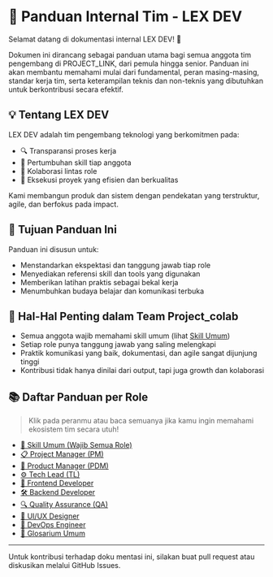 # 📘 Panduan Internal Tim - LEX DEV
 
Selamat datang di dokumentasi internal LEX DEV! 🎉

Dokumen ini dirancang sebagai panduan utama bagi semua anggota tim pengembang di PROJECT_LINK, dari pemula hingga senior. Panduan ini akan membantu memahami mulai dari fundamental, peran masing-masing, standar kerja tim, serta keterampilan teknis dan non-teknis yang dibutuhkan untuk berkontribusi secara efektif.

## 💡 Tentang LEX DEV
LEX DEV adalah tim pengembang teknologi yang berkomitmen pada:
- 🔍 Transparansi proses kerja
- 🧠 Pertumbuhan skill tiap anggota
- 🤝 Kolaborasi lintas role
- 🚀 Eksekusi proyek yang efisien dan berkualitas

Kami membangun produk dan sistem dengan pendekatan yang terstruktur, agile, dan berfokus pada impact.

## 🎯 Tujuan Panduan Ini
Panduan ini disusun untuk:
- Menstandarkan ekspektasi dan tanggung jawab tiap role
- Menyediakan referensi skill dan tools yang digunakan
- Memberikan latihan praktis sebagai bekal kerja
- Menumbuhkan budaya belajar dan komunikasi terbuka

## 📌 Hal-Hal Penting dalam Team Project_colab
- Semua anggota wajib memahami skill umum (lihat [Skill Umum](docs/common-skills.md))
- Setiap role punya tanggung jawab yang saling melengkapi
- Praktik komunikasi yang baik, dokumentasi, dan agile sangat dijunjung tinggi
- Kontribusi tidak hanya dinilai dari output, tapi juga growth dan kolaborasi

## 📚 Daftar Panduan per Role

> Klik pada peranmu atau baca semuanya jika kamu ingin memahami ekosistem tim secara utuh!

- [🧩 Skill Umum (Wajib Semua Role)](docs/common-skills.md)
- [📋 Project Manager (PM)](docs/pm.md)
- [🧭 Product Manager (PDM)](docs/pdm.md)
- [⚙️ Tech Lead (TL)](docs/tl.md)
- [🎨 Frontend Developer](docs/frontend.md)
- [🛠 Backend Developer](docs/backend.md)
- [🔍 Quality Assurance (QA)](docs/qa.md)
- [🧠 UI/UX Designer](docs/uiux.md)
- [🧪 DevOps Engineer](docs/devops.md)
- [📔 Glosarium Umum](docs/glosarium-umum.md)

---

Untuk kontribusi terhadap doku mentasi ini, silakan buat pull request atau diskusikan melalui GitHub Issues.
